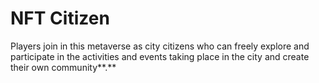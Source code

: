 # NFT Citizen

Players join in this metaverse as city citizens who can freely explore and participate in the activities and events taking place in the city and create their own community**.**

